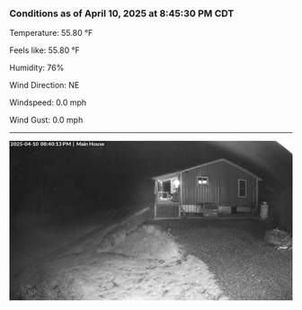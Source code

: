 ### Conditions as of April 10, 2025 at 8:45:30 PM CDT 

Temperature: 55.80 &deg;F

Feels like: 55.80 &deg;F

Humidity: 76%

Wind Direction: NE

Windspeed: 0.0 mph

Wind Gust: 0.0 mph

---

<img src="./images/latest.jpeg"/>

